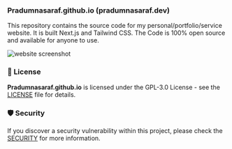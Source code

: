 ### Pradumnasaraf.github.io (pradumnasaraf.dev)

This repository contains the source code for my personal/portfolio/service website. It is built Next.js and Tailwind CSS. The Code is 100% open source and available for anyone to use.

![website screenshot](https://github.com/user-attachments/assets/cb0bb938-6e97-4e40-9631-d4235c5021b4)



### 📜 License

**Pradumnasaraf.github.io** is licensed under the GPL-3.0 License - see the [LICENSE](/LICENSE) file for details.

### 🛡 Security

If you discover a security vulnerability within this project, please check the [SECURITY](SECURITY.md) for more information.
